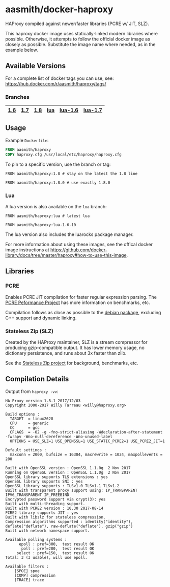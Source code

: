 # aasmith/docker-haproxy
HAProxy compiled against newer/faster libraries (PCRE w/ JIT, SLZ).

This haproxy docker image uses statically-linked modern libraries where
possible. Otherwise, it attempts to follow the official docker image as
closely as possible. Substitute the image name where needed, as in the example
below.

## Available Versions

For a complete list of docker tags you can use, see: https://hub.docker.com/r/aasmith/haproxy/tags/

### Branches

[1.6](https://github.com/aasmith/docker-haproxy/tree/1.6) | [1.7](https://github.com/aasmith/docker-haproxy/tree/1.7) | [1.8](https://github.com/aasmith/docker-haproxy/tree/1.8) | [lua](https://github.com/aasmith/docker-haproxy/tree/lua) | [lua-1.6](https://github.com/aasmith/docker-haproxy/tree/lua-1.6) | [lua-1.7](https://github.com/aasmith/docker-haproxy/tree/lua-1.7)
--- | --- | --- | --- | --- | ---

## Usage

Example `Dockerfile`:

```Dockerfile
FROM aasmith/haproxy
COPY haproxy.cfg /usr/local/etc/haproxy/haproxy.cfg
```

To pin to a specific version, use the branch or tag:

```
FROM aasmith/haproxy:1.8 # stay on the latest the 1.8 line
```

```
FROM aasmith/haproxy:1.8.0 # use exactly 1.8.0
```

### Lua

A lua version is also available on the `lua` branch:

```
FROM aasmith/haproxy:lua # latest lua
```

```
FROM aasmith/haproxy:lua-1.6.10
```

The lua version also includes the luarocks package manager.

For more information about using these images, see the offical docker image
instructions at https://github.com/docker-library/docs/tree/master/haproxy#how-to-use-this-image.

## Libraries

### PCRE

Enables PCRE JIT compilation for faster regular expression parsing. The [PCRE
Peformance Project][0] has more information on benchmarks, etc.

Compilation follows as close as possible to the [debian package][1], excluding
C++ support and dynamic linking.

[0]: http://sljit.sourceforge.net/pcre.html
[1]: https://buildd.debian.org/status/fetch.php?pkg=pcre3&arch=i386&ver=2%3A8.35-3.3%2Bdeb8u2&stamp=1452484092

### Stateless Zip (SLZ)

Created by the HAProxy maintainer, SLZ is a stream compressor for producing
gzip-compatible output. It has lower memory usage, no dictionary persistence,
and runs about 3x faster than zlib.

See the [Stateless Zip project][2] for background, benchmarks, etc.

[2]: http://1wt.eu/projects/libslz/

## Compilation Details

Output from `haproxy -vv`:

```
HA-Proxy version 1.8.1 2017/12/03
Copyright 2000-2017 Willy Tarreau <willy@haproxy.org>

Build options :
  TARGET  = linux2628
  CPU     = generic
  CC      = gcc
  CFLAGS  = -O2 -g -fno-strict-aliasing -Wdeclaration-after-statement -fwrapv -Wno-null-dereference -Wno-unused-label
  OPTIONS = USE_SLZ=1 USE_OPENSSL=1 USE_STATIC_PCRE2=1 USE_PCRE2_JIT=1

Default settings :
  maxconn = 2000, bufsize = 16384, maxrewrite = 1024, maxpollevents = 200

Built with OpenSSL version : OpenSSL 1.1.0g  2 Nov 2017
Running on OpenSSL version : OpenSSL 1.1.0g  2 Nov 2017
OpenSSL library supports TLS extensions : yes
OpenSSL library supports SNI : yes
OpenSSL library supports : TLSv1.0 TLSv1.1 TLSv1.2
Built with transparent proxy support using: IP_TRANSPARENT IPV6_TRANSPARENT IP_FREEBIND
Encrypted password support via crypt(3): yes
Built with multi-threading support.
Built with PCRE2 version : 10.30 2017-08-14
PCRE2 library supports JIT : yes
Built with libslz for stateless compression.
Compression algorithms supported : identity("identity"), deflate("deflate"), raw-deflate("deflate"), gzip("gzip")
Built with network namespace support.

Available polling systems :
      epoll : pref=300,  test result OK
       poll : pref=200,  test result OK
     select : pref=150,  test result OK
Total: 3 (3 usable), will use epoll.

Available filters :
	[SPOE] spoe
	[COMP] compression
	[TRACE] trace
```
